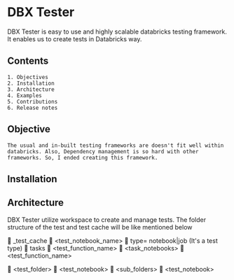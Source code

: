 # DBX Tester

DBX Tester is easy to use and highly scalable databricks testing framework. It enables us to create tests in Databricks way.

## Contents
    1. Objectives
    2. Installation
    3. Architecture 
    4. Examples
    5. Contributions
    6. Release notes

## Objective
    The usual and in-built testing frameworks are doesn't fit well within databricks. Also, Dependency management is so hard with other frameworks. So, I ended creating this framework.

## Installation

## Architecture
DBX Tester utilize workspace to create and manage tests. The folder structure of the test and test cache will be like mentioned below

:file_folder: _test_cache
    :file_folder: <test_notebook_name>
        :file_folder: type= notebook|job (It's a test type)
            :file_folder: tasks
                :file_folder: <test_function_name>
                    :ledger: <task_notebooks>
            :ledger: <test_function_name>

:file_folder: <test_folder>
    :ledger: <test_notebook>
        :file_folder: <sub_folders>
            :ledger: <test_notebook>
